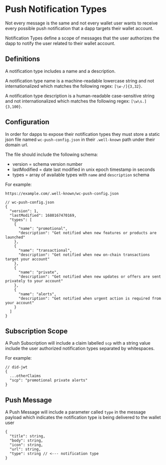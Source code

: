 # Push Notification Types

Not every message is the same and not every wallet user wants to receive every possible push notification that a dapp targets their wallet account.

Notification Types define a scope of messages that the user authorizes the dapp to notify the user related to their wallet account.

## Definitions

A notification type includes a name and a description.

A notification type name is a machine-readable lowercase string and not internationalized which matches the following regex: `[\w-/]{3,32}`.

A notification type description is a human-readable case-sensitive string and not internationalized which matches the following regex: `[\w\s.]{3,100}`.


## Configuration

In order for dapps to expose their notification types they must store a static json file named `wc-push-config.json` in their `.well-known` path under their domain url. 

The file should include the following schema:

* version = schema version number
* lastModified = date last modified in unix epoch timestamp in seconds
* types = array of available types with `name` and `description` schema

For example:

```jsonc
https://example.com/.well-known/wc-push-config.json

// wc-push-config.json
{
  "version": 1,
  "lastModified": 1680167470169,
  "types": [
    {
      "name": "promotional",
      "description": "Get notified when new features or products are launched"
    },
    {
      "name": "transactional",
      "description": "Get notified when new on-chain transactions target your account"
    },
    {
      "name": "private",
      "description": "Get notified when new updates or offers are sent privately to your account"
    },
    {
      "name": "alerts",
      "description": "Get notified when urgent action is required from your account"
    }
  ]
}
```

## Subscription Scope

A Push Subscription will include a claim labelled `scp` with a string value include the user authorized notification types separated by whitespaces.

For example:

```jsonc
// did-jwt
{
  ...otherClaims
  "scp": "promotional private alerts"
}
```

## Push Message

A Push Message will include a parameter called `type` in the message payload which indicates the notification type is being delivered to the wallet user

```jsonc
{
  "title": string,
  "body": string,
  "icon": string,
  "url": string,
  "type": string // <--- notification type
}
```